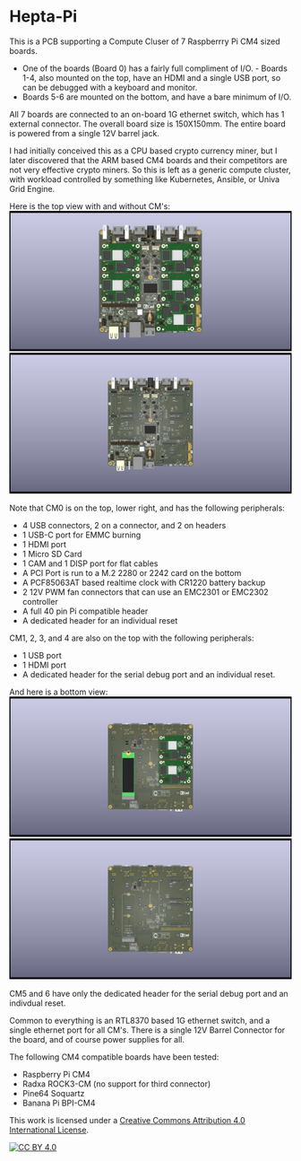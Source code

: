 # Hepta-Pi
This is a PCB supporting a Compute Cluser of 7 Raspberrry Pi CM4 sized boards. 

- One of the boards (Board 0) has a
fairly full compliment of I/O. - Boards 1-4, also mounted on the top, have an HDMI and a single USB
port, so can be debugged with a keyboard and monitor.
- Boards 5-6 are mounted on the bottom,
and have a bare minimum of I/O.

All 7 boards are connected to an on-board 1G ethernet switch,
which has 1 external connector.  The overall board size is 150X150mm.   The entire board is powered from a single 12V barrel jack.

I had initially conceived this as a CPU based crypto currency miner, but I later discovered that the ARM 
based CM4 boards and their competitors are not very effective crypto miners. 
So this is left as a generic compute cluster, with workload controlled by something like Kubernetes, Ansible, or Univa Grid Engine.

Here is the top view with and without CM's:
![Top View with CMs](doc/Hepta-Pi_1.1_TOP.png)
![Top View no CMs](doc/Hepta-Pi_1.1_TOP-noCM.png)

Note that CM0 is on the top, lower right, and has the following peripherals:

- 4 USB connectors, 2 on a connector, and 2 on headers
- 1 USB-C port for EMMC burning
- 1 HDMI port
- 1 Micro SD Card
- 1 CAM and 1 DISP port for flat cables
- A PCI Port is run to a M.2 2280 or 2242 card on the bottom
- A PCF85063AT based realtime clock with CR1220 battery backup
- 2 12V PWM fan connectors that can use an EMC2301 or EMC2302 controller
- A full 40 pin Pi compatible header
- A dedicated header for an individual reset
 
CM1, 2, 3, and 4 are also on the top with the following peripherals:

- 1 USB port
- 1 HDMI port
- A dedicated header for the serial debug port and an individual reset.
  
And here is a bottom view:
![Bottom View with CMs](doc/Hepta-Pi_1.1-BOT2.png)
![Bottom View no CMs](doc/Hepta-Pi_1.1_BOT-noCM.png)

CM5 and 6 have only the dedicated header for the serial debug port and an indivdual reset.



Common to everything is an RTL8370 based 1G ethernet switch, and a single ethernet port for all CM's.
There is a single 12V Barrel Connector for the board, and of course power supplies for all.

The following CM4 compatible boards have been tested:

- Raspberry Pi CM4
- Radxa ROCK3-CM
(no support for third connector)
- Pine64 Soquartz
- Banana Pi BPI-CM4


This work is licensed under a
[Creative Commons Attribution 4.0 International License][cc-by].

[![CC BY 4.0][cc-by-image]][cc-by]

[cc-by]: http://creativecommons.org/licenses/by/4.0/
[cc-by-image]: https://i.creativecommons.org/l/by/4.0/88x31.png
[cc-by-shield]: https://img.shields.io/badge/License-CC%20BY%204.0-lightgrey.svg
